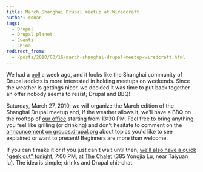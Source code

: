```yaml
---
title: March Shanghai Drupal meetup at Wiredcraft
author: ronan
tags:
  - Drupal
  - Drupal planet
  - Events
  - China
redirect_from:
  - /posts/2010/03/16/march-shanghai-drupal-meetup-wiredcraft.html
---
```


We had a [poll](http://groups.drupal.org/node/53143) a week ago, and it looks like the Shanghai community of Drupal addicts is more interested in holding meetups on weekends. Since the weather is gettings nicer, we decided it was time to put back together an offer nobody seems to resist; Drupal and BBQ!

<!-- more -->

Saturday, March 27, 2010, we will organize the March edition of the Shanghai Drupal meetup and, if the weather allows it, we'll have a BBQ on the rooftop of [our office](http://maps.google.com/maps?f=q&source=s_q&hl=en&geocode=&q=wiredcraft&sll=31.22152,121.459055&sspn=0.009652,0.019333&ie=UTF8&hq=wiredcraft&hnear=&ll=31.222234,121.45905&spn=0.010166,0.019205&z=16&iwloc=A) starting from 13:30 PM. Feel free to bring anything you feel like grilling (or drinking) and don't hesitate to comment on the [announcement on groups.drupal.org](http://groups.drupal.org/node/55843) about topics you'd like to see explained or want to present! Beginners are more than welcome.

If you can't make it or if you just can't wait until then, [we'll also have a quick "geek out" tonight](http://groups.drupal.org/node/54893#comment-156608), 7:00 PM, at [The Chalet](http://cityweekend.com.cn/shanghai/listings/nightlife/bars/has/the-chalet/) (385 Yongjia Lu, near Taiyuan lu). The idea is simple; drinks and Drupal chit-chat.
